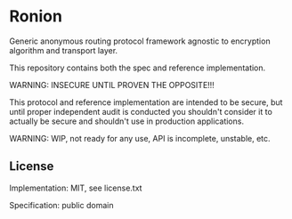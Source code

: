 # Ronion
Generic anonymous routing protocol framework agnostic to encryption algorithm and transport layer.

This repository contains both the spec and reference implementation.

WARNING: INSECURE UNTIL PROVEN THE OPPOSITE!!!

This protocol and reference implementation are intended to be secure, but until proper independent audit is conducted you shouldn't consider it to actually be secure and shouldn't use in production applications.

WARNING: WIP, not ready for any use, API is incomplete, unstable, etc.

## License
Implementation: MIT, see license.txt

Specification: public domain
